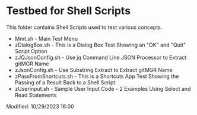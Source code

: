 # Testbed for Shell Scripts

This folder contains Shell Scripts used to test various concepts.

* Mmt.sh - Main Test Menu
* zDialogBox.sh - This is a Dialog Box Test Showing an "OK" and "Quit" Script Option
* zJQJsonConfig.sh - Use jq Command Line JSON  Processor to Extract gitMGR Name
* zJsonConfig.sh - Use Substring Extract to Extract gitMGR Name
* zPassFromShortcuts.sh - This is a Shortcuts App Test Showing the Passing of a Result Back to a Shell Script
* zUserinput.sh - Sample User Input Code - 2 Examples Using Select and Read Statements

Modified: 10/29/2023 16:00 
